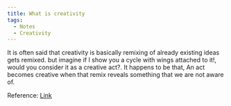 ```yaml
---
title: What is creativity
tags:
  - Notes
  - Creativity
---
```

It is often said that creativity is basically remixing of already existing ideas gets remixed. but imagine if I show you a cycle with wings attached to it!, would you consider it as a creative act?. It happens to be that, An act becomes creative when that remix reveals something that we are not aware of.

Reference: [Link](https://www.youtube.com/watch?v=KPlJcD-o-4Q)